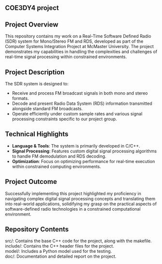 ## COE3DY4 project

## Project Overview
This repository contains my work on a Real-Time Software Defined Radio (SDR) system for Mono/Stereo FM and RDS, developed as part of the Computer Systems Integration Project at McMaster University. The project demonstrates my capabilities in handling the complexities and challenges of real-time signal processing within constrained environments. 

## Project Description
The SDR system is designed to:
- Receive and process FM broadcast signals in both mono and stereo formats.
- Decode and present Radio Data System (RDS) information transmitted alongside standard FM broadcasts.
- Operate efficiently under custom sample rates and various signal processing constraints specific to our project group.

## Technical Highlights
- **Language & Tools**: The system is primarily developed in C/C++.
- **Signal Processing**: Features custom digital signal processing algorithms to handle FM demodulation and RDS decoding.
- **Optimization**: Focus on optimizing performance for real-time execution within constrained computing environments.

## Project Outcome
Successfully implementing this project highlighted my proficiency in navigating complex digital signal processing concepts and translating them into real-world applications, solidifying my grasp on the practical aspects of software-defined radio technologies in a constrained computational environment.

## Repository Contents
src/: Contains the base C++ code for the project, along with the makefile.\
include/: Contains the C++ header files for the project.\
model/: Includes a Python model used for the testing.\
doc/: Documentation and detailed report on the project.

